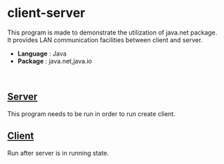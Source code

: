 # client-server
This program is made to demonstrate the utilization of java.net package.<br>
It provides LAN communication facilities between client and server.<br>
<ul>
  <li><b>Language</b> : Java<br></li>
  <li><b>Package</b>  : java.net,java.io<br></li>
</ul><br>

## <object data="server.java" type="text/plain" width="500" style="height: 300px"><a href="server.java">Server</a></object>
This program needs to be run in order to run create client.

## <object data="client.java" type="text/plain" width="500" style="height: 300px"><a href="client.java">Client</a></object>
Run after server is in running state.
